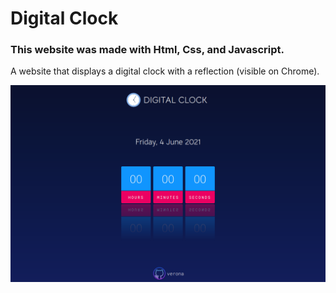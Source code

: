 # Digital Clock

### This website was made with Html, Css, and Javascript. 

A website that displays a digital clock with a reflection (visible on Chrome).

![](https://github.com/verona-hub/digital-clock/blob/master/img/screenshot.png)